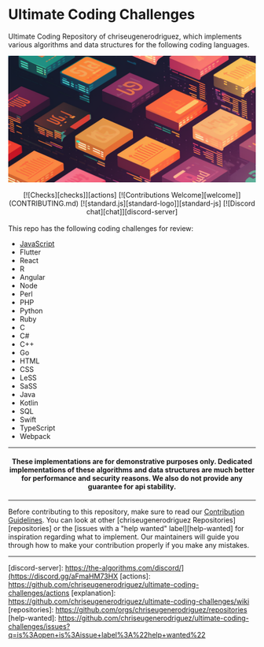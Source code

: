# Ultimate Coding Challenges

<!-- Front Matter -->

Ultimate Coding Repository of chriseugenerodriguez, which implements various algorithms and data structures for the following coding languages.

[![Ultimate Coding Challenges Banner][banner]](DIRECTORY.md)

<div align="center">
  [![Checks][checks]][actions]
  [![Contributions Welcome][welcome]](CONTRIBUTING.md)
  [![standard.js][standard-logo]][standard-js]
  [![Discord chat][chat]][discord-server]
</div>

<br/>
This repo has the following coding challenges for review:
<br/>

- [JavaScript][javascript]
- Flutter
- React
- R
- Angular
- Node
- Perl
- PHP
- Python
- Ruby
- C
- C#
- C++
- Go
- HTML
- CSS
- LeSS
- SaSS
- Java
- Kotlin
- SQL
- Swift
- TypeScript
- Webpack

---

<!-- Disclaimer -->

<h4 align="center">
  These implementations are for demonstrative purposes only. Dedicated implementations of these algorithms and data
  structures are much better for performance and security reasons. We also do not provide any guarantee for api stability.
</h4>

---

<!-- Body -->

Before contributing to this repository, make sure to read our [Contribution Guidelines](CONTRIBUTING.md). You can look
at other [chriseugenerodriguez Repositories][repositories] or the [issues with a "help wanted" label][help-wanted] for
inspiration regarding what to implement. Our maintainers will guide you through how to make your contribution properly
if you make any mistakes.

---

<!-- Banner Image -->

[banner]: https://github.com/chriseugenerodriguez/ultimate-coding-challenges/blob/main/bg.png

<!-- Lists -->

[javascript]: javascript/README.md

<!-- Badge Links -->

[standard-logo]: https://img.shields.io/badge/code%20style-standardjs-%23f3df49
[chat]: https://img.shields.io/discord/808045925556682782.svg?logo=discord&colorB=7289DA
[welcome]: https://img.shields.io/static/v1.svg?label=Contributions&message=Welcome&color=0059b3
[checks]: https://img.shields.io/github/actions/workflow/status/chriseugenerodriguez/ultimate-coding-challenges/Ci.yml?branch=main&label=checks
[grade]: https://img.shields.io/lgtm/grade/javascript/g/chriseugenerodriguez/ultimate-coding-challenges.svg?logo=lgtm&logoWidth=18

<!-- External Links -->

[standard-js]: https://standardjs.com/

[discord-server]: https://the-algorithms.com/discord/](https://discord.gg/aFmaHM73HX
[actions]: https://github.com/chriseugenerodriguez/ultimate-coding-challenges/actions
[explanation]: https://github.com/chriseugenerodriguez/ultimate-coding-challenges/wiki
[repositories]: https://github.com/orgs/chriseugenerodriguez/repositories
[help-wanted]: https://github.com/chriseugenerodriguez/ultimate-coding-challenges/issues?q=is%3Aopen+is%3Aissue+label%3A%22help+wanted%22

